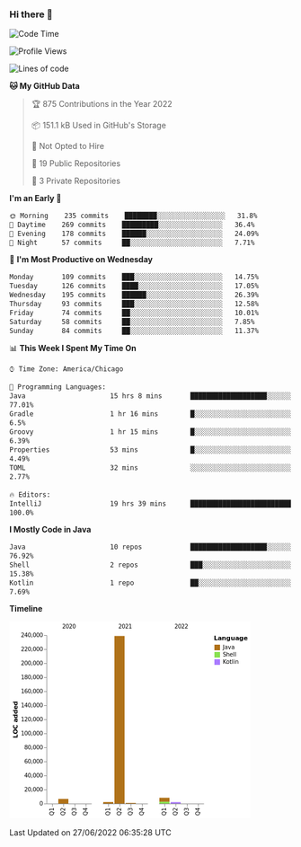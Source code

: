 ### Hi there 👋


<!--START_SECTION:waka-->
![Code Time](http://img.shields.io/badge/Code%20Time-0%20secs-blue)

![Profile Views](http://img.shields.io/badge/Profile%20Views-4-blue)

![Lines of code](https://img.shields.io/badge/From%20Hello%20World%20I%27ve%20Written-259%20Thousand%20lines%20of%20code-blue)

**🐱 My GitHub Data** 

> 🏆 875 Contributions in the Year 2022
 > 
> 📦 151.1 kB Used in GitHub's Storage 
 > 
> 🚫 Not Opted to Hire
 > 
> 📜 19 Public Repositories 
 > 
> 🔑 3 Private Repositories  
 > 
**I'm an Early 🐤** 

```text
🌞 Morning    235 commits    ████████░░░░░░░░░░░░░░░░░   31.8% 
🌆 Daytime    269 commits    █████████░░░░░░░░░░░░░░░░   36.4% 
🌃 Evening    178 commits    ██████░░░░░░░░░░░░░░░░░░░   24.09% 
🌙 Night      57 commits     ██░░░░░░░░░░░░░░░░░░░░░░░   7.71%

```
📅 **I'm Most Productive on Wednesday** 

```text
Monday       109 commits    ███░░░░░░░░░░░░░░░░░░░░░░   14.75% 
Tuesday      126 commits    ████░░░░░░░░░░░░░░░░░░░░░   17.05% 
Wednesday    195 commits    ██████░░░░░░░░░░░░░░░░░░░   26.39% 
Thursday     93 commits     ███░░░░░░░░░░░░░░░░░░░░░░   12.58% 
Friday       74 commits     ██░░░░░░░░░░░░░░░░░░░░░░░   10.01% 
Saturday     58 commits     ██░░░░░░░░░░░░░░░░░░░░░░░   7.85% 
Sunday       84 commits     ██░░░░░░░░░░░░░░░░░░░░░░░   11.37%

```


📊 **This Week I Spent My Time On** 

```text
⌚︎ Time Zone: America/Chicago

💬 Programming Languages: 
Java                     15 hrs 8 mins       ███████████████████░░░░░░   77.01% 
Gradle                   1 hr 16 mins        █░░░░░░░░░░░░░░░░░░░░░░░░   6.5% 
Groovy                   1 hr 15 mins        █░░░░░░░░░░░░░░░░░░░░░░░░   6.39% 
Properties               53 mins             █░░░░░░░░░░░░░░░░░░░░░░░░   4.49% 
TOML                     32 mins             ░░░░░░░░░░░░░░░░░░░░░░░░░   2.77%

🔥 Editors: 
IntelliJ                 19 hrs 39 mins      █████████████████████████   100.0%

```

**I Mostly Code in Java** 

```text
Java                     10 repos            ███████████████████░░░░░░   76.92% 
Shell                    2 repos             ███░░░░░░░░░░░░░░░░░░░░░░   15.38% 
Kotlin                   1 repo              ██░░░░░░░░░░░░░░░░░░░░░░░   7.69%

```


**Timeline**

![Chart not found](https://raw.githubusercontent.com/powercasgamer/powercasgamer/master/charts/bar_graph.png) 


 Last Updated on 27/06/2022 06:35:28 UTC
<!--END_SECTION:waka-->
